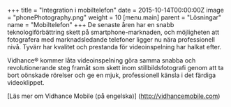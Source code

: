 +++
title = "Integration i mobiltelefon"
date = 2015-10-14T00:00:00Z
image = "phonePhotography.png"
weight = 10
[menu.main]
parent = "Lösningar"
name = "Mobiltelefon"
+++
De senaste åren har en snabb teknologiförbättring skett på smartphone-marknaden, och möjligheten att fotografera med marknadsledande telefoner ligger nu nära professionell nivå. Tyvärr har kvalitet och prestanda för videoinspelning har halkat efter.

Vidhance® kommer låta videoinspelning göra samma snabba och revolutionerande steg framåt som skett inom stillbildsfotografi genom att ta bort oönskade rörelser och ge en mjuk, professionell känsla i det färdiga videoklippet.

[Läs mer om Vidhance Mobile (på engelska)] (http://vidhancemobile.com)

